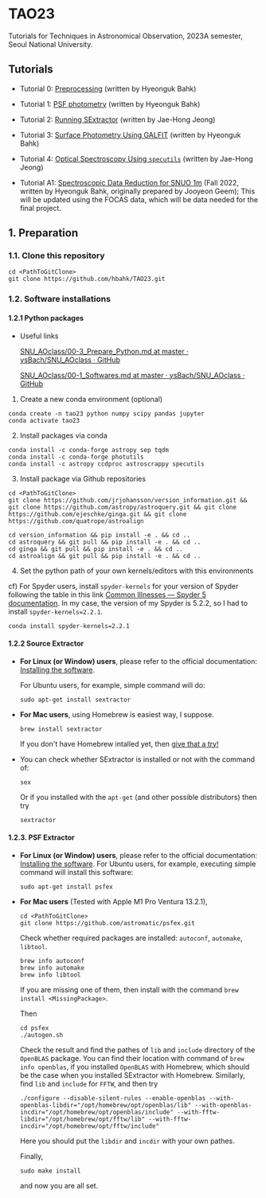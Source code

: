 # TAO23

Tutorials for Techniques in Astronomical Observation, 2023A semester, Seoul National University.

## Tutorials
* Tutorial 0: [Preprocessing](https://nbviewer.org/github/hbahk/TAO23/blob/main/tutorials/Preprocessing.ipynb) (written by Hyeonguk Bahk)
* Tutorial 1: [PSF photometry](https://nbviewer.org/github/hbahk/TAO23/blob/main/tutorials/PSF_photometry.ipynb) (written by Hyeonguk Bahk)
* Tutorial 2: [Running SExtractor](https://github.com/hbahk/TAO23/blob/main/tutorials/data/proj3/run_SExtractor.ipynb) (written by Jae-Hong Jeong)
* Tutorial 3: [Surface Photometry Using GALFIT](https://github.com/hbahk/TAO23/blob/main/tutorials/GALFIT-Surface_Photometry.ipynb) (written by Hyeonguk Bahk)
* Tutorial 4: [Optical Spectroscopy Using `specutils`](https://github.com/hbahk/TAO23/blob/main/tutorials/Optical%20Spectroscopy.ipynb) (written by Jae-Hong Jeong)


* Tutorial A1: [Spectroscopic Data Reduction for SNUO 1m](https://github.com/hbahk/TAO23/blob/main/tutorials/SAO-Spectroscopic-Data-Reduction.ipynb) (Fall 2022, written by Hyeonguk Bahk, originally prepared by Jooyeon Geem); This will be updated using the FOCAS data, which will be data needed for the final project.

## 1. Preparation

### 1.1. Clone this repository

```shell
cd <PathToGitClone>
git clone https://github.com/hbahk/TAO23.git
```



### 1.2. Software installations

#### 1.2.1 Python packages

* Useful links
  
  [SNU_AOclass/00-3_Prepare_Python.md at master · ysBach/SNU_AOclass · GitHub](https://github.com/ysBach/SNU_AOclass/blob/master/Notebooks/00-3_Prepare_Python.md)
  
  [SNU_AOclass/00-1_Softwares.md at master · ysBach/SNU_AOclass · GitHub](https://github.com/ysBach/SNU_AOclass/blob/master/Notebooks/00-1_Softwares.md)
  
  
1. Create a new conda environment (optional)

```shell
conda create -n tao23 python numpy scipy pandas jupyter
conda activate tao23
```

2. Install packages via conda

```shell
conda install -c conda-forge astropy sep tqdm
conda install -c conda-forge photutils
conda install -c astropy ccdproc astroscrappy specutils
```

3. Install package via Github repositories

```shell
cd <PathToGitClone> 
git clone https://github.com/jrjohansson/version_information.git && git clone https://github.com/astropy/astroquery.git && git clone https://github.com/ejeschke/ginga.git && git clone https://github.com/quatrope/astroalign
```

```shell
cd version_information && pip install -e . && cd ..
cd astroquery && git pull && pip install -e . && cd ..
cd ginga && git pull && pip install -e . && cd .. 
cd astroalign && git pull && pip install -e . && cd .. 
```

4. Set the python path of your own kernels/editors with this environments

cf) For Spyder users, install `spyder-kernels` for your version of Spyder following the table in this link [Common Illnesses &#8212; Spyder 5 documentation](https://docs.spyder-ide.org/current/troubleshooting/common-illnesses.html#spyder-kernels-not-installed-incompatible). In my case, the version of my Spyder is 5.2.2, so I had to install `spyder-kernels=2.2.1`.

```shell
conda install spyder‑kernels=2.2.1
```

#### 1.2.2 Source Extractor

* **For Linux (or Window) users**, please refer to the official documentation: [Installing the software](https://sextractor.readthedocs.io/en/latest/Installing.html).

  For Ubuntu users, for example, simple command will do:
  ```shell
  sudo apt-get install sextractor
  ```



* **For Mac users**, using Homebrew is easiest way, I suppose.
  ```shell
  brew install sextractor
  ```
  If you don't have Homebrew intalled yet, then [give that a try!](https://brew.sh)

* You can check whether SExtractor is installed or not with the command of:
  ```shell
  sex
  ```
  Or if you installed with the `apt-get` (and other possible distributors) then try
  ```shell
  sextractor
  ```

#### 1.2.3. PSF Extractor

* **For Linux (or Window) users**, please refer to the official documentation: [Installing the software](https://psfex.readthedocs.io/en/latest/Installing.html).
  For Ubuntu users, for example, executing simple command will install this software:
  ```shell
  sudo apt-get install psfex
  ```

* **For Mac users** (Tested with Apple M1 Pro Ventura 13.2.1),
  ```shell
  cd <PathToGitClone>
  git clone https://github.com/astromatic/psfex.git
  ```

  Check whether required packages are installed: `autoconf`, `automake`, `libtool`.
  ```shell
  brew info autoconf
  brew info automake
  brew info libtool
  ```
  If you are missing one of them, then install with the command `brew install <MissingPackage>`.

  Then 
  ```shell
  cd psfex
  ./autogen.sh
  ```
  Check the result and find the pathes of `lib` and `include` directory of the `OpenBLAS` package. You can find their location with command of `brew info openblas`, if you installed `OpenBLAS` with Homebrew, which should be the case when you installed SExtractor with Homebrew. Similarly, find `lib` and `include` for `FFTW`, and then try
  ```shell
  ./configure --disable-silent-rules --enable-openblas --with-openblas-libdir="/opt/homebrew/opt/openblas/lib" --with-openblas-incdir="/opt/homebrew/opt/openblas/include" --with-fftw-libdir="/opt/homebrew/opt/fftw/lib" --with-fftw-incdir="/opt/homebrew/opt/fftw/include"
  ```
  Here you should put the `libdir` and `incdir` with your own pathes.

  Finally,
  ```shell
  sudo make install
  ```
  and now you are all set.





